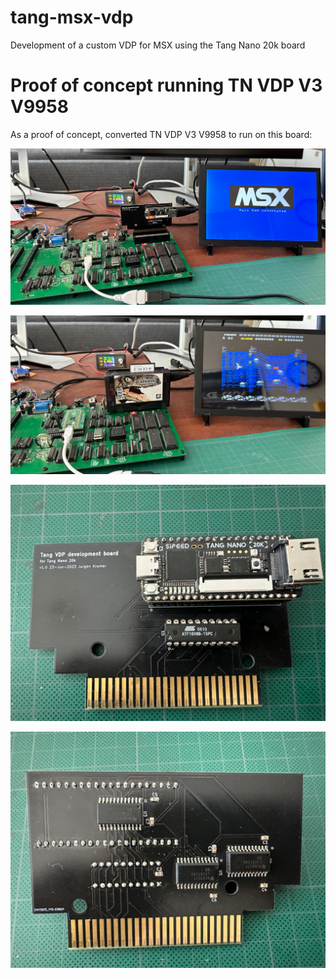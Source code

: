 # tang-msx-vdp
Development of a custom VDP for MSX using the Tang Nano 20k board

# Proof of concept running TN VDP V3 V9958
As a proof of concept, converted TN VDP V3 V9958 to run on this board:

![boot](images/boot-1280.png)

![Space Manbow](images/space-manbow-1280.png)

![PCB front](images/pcb-front-1280.jpg)

![PCB back](images/pcb-back-1280.jpg)


